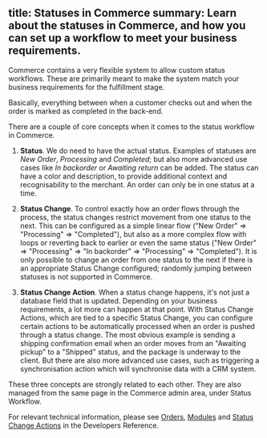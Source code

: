 title: Statuses in Commerce
summary: Learn about the statuses in Commerce, and how you can set up a workflow to meet your business requirements.
-----

Commerce contains a very flexible system to allow custom status workflows. These are primarily meant to make the system match your business requirements for the fulfillment stage. 

Basically, everything between when a customer checks out and when the order is marked as completed in the back-end.

There are a couple of core concepts when it comes to the status workflow in Commerce.

1. **Status**. We do need to have the actual status. Examples of statuses are _New Order_, _Processing_ and _Completed_; but also more advanced use cases like _In backorder_ or _Awaiting return_ can be added. The status can have a color and description, to provide additional context and recognisability to the merchant. An order can only be in one status at a time.

2. **Status Change**. To control exactly how an order flows through the process, the status changes restrict movement from one status to the next. This can be configured as a simple linear flow ("New Order" => "Processing" => "Completed"), but also as a more complex flow with loops or reverting back to earlier or even the same status ("New Order" => "Processing" => "In backorder" => "Processing" => "Completed"). It is only possible to change an order from one status to the next if there is an appropriate Status Change configured; randomly jumping between statuses is not supported in Commerce.

3. **Status Change Action**. When a status change happens, it's not just a database field that is updated. Depending on your business requirements, a lot more can happen at that point. With Status Change Actions, which are tied to a specific Status Change, you can configure certain actions to be automatically processed when an order is pushed through a status change. The most obvious example is sending a shipping confirmation email when an order moves from an "Awaiting pickup" to a "Shipped" status, and the package is underway to the client. But there are also more advanced use cases, such as triggering a synchronisation action which will synchronise data with a CRM system.

These three concepts are strongly related to each other. They are also managed from the same page in the Commerce admin area, under Status Workflow.

For relevant technical information, please see [Orders](Developer/Orders), [Modules](Developer/Modules) and [Status Change Actions](Developer/Status_Change_Actions) in the Developers Reference.
